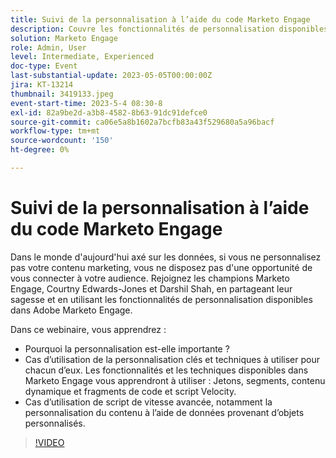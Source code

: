 ```yaml
---
title: Suivi de la personnalisation à l’aide du code Marketo Engage
description: Couvre les fonctionnalités de personnalisation disponibles dans Adobe Marketo Engage ; Jetons, segments, contenu dynamique et fragments de code et script Velocity.  Cas d’utilisation de script de vitesse avancée, notamment la personnalisation du contenu à l’aide de données provenant d’objets personnalisés.
solution: Marketo Engage
role: Admin, User
level: Intermediate, Experienced
doc-type: Event
last-substantial-update: 2023-05-05T00:00:00Z
jira: KT-13214
thumbnail: 3419133.jpeg
event-start-time: 2023-5-4 08:30-8
exl-id: 82a9be2d-a3b8-4582-8b63-91dc91defce0
source-git-commit: ca06e5a8b1602a7bcfb83a43f529680a5a96bacf
workflow-type: tm+mt
source-wordcount: '150'
ht-degree: 0%

---
```


# Suivi de la personnalisation à l’aide du code Marketo Engage

Dans le monde d&#39;aujourd&#39;hui axé sur les données, si vous ne personnalisez pas votre contenu marketing, vous ne disposez pas d&#39;une opportunité de vous connecter à votre audience. Rejoignez les champions Marketo Engage, Courtny Edwards-Jones et Darshil Shah, en partageant leur sagesse et en utilisant les fonctionnalités de personnalisation disponibles dans Adobe Marketo Engage.

Dans ce webinaire, vous apprendrez :

* Pourquoi la personnalisation est-elle importante ?
* Cas d’utilisation de la personnalisation clés et techniques à utiliser pour chacun d’eux. Les fonctionnalités et les techniques disponibles dans Marketo Engage vous apprendront à utiliser : Jetons, segments, contenu dynamique et fragments de code et script Velocity.
* Cas d’utilisation de script de vitesse avancée, notamment la personnalisation du contenu à l’aide de données provenant d’objets personnalisés.

>[!VIDEO](https://video.tv.adobe.com/v/3419133/?learn=on)
